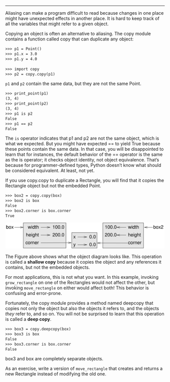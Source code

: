 -------

Aliasing can make a program difficult to read because changes in one place might have unexpected effects in another place. It is hard to keep track of all the variables that might refer to a given object.

Copying an object is often an alternative to aliasing. The <span>copy</span> module contains a function called <span>copy</span> that can duplicate any object:

    >>> p1 = Point()
    >>> p1.x = 3.0
    >>> p1.y = 4.0

    >>> import copy
    >>> p2 = copy.copy(p1)

<span>`p1`</span> and <span>`p2`</span> contain the same data, but they are not the same Point.

    >>> print_point(p1)
    (3, 4)
    >>> print_point(p2)
    (3, 4)
    >>> p1 is p2
    False
    >>> p1 == p2
    False

The <span>`is`</span> operator indicates that <span>p1</span> and <span>p2</span> are not the same object, which is what we expected. But you might have expected <span> == </span> to yield <span>True</span> because these points contain the same data. In that case, you will be disappointed to learn that for instances, the default behavior of the <span>==</span> operator is the same as the <span>is</span> operator; it checks object identity, not object equivalence. That’s because for programmer-defined types, Python doesn’t know what should be considered equivalent. At least, not yet.

If you use <span>copy.copy</span> to duplicate a Rectangle, you will find that it copies the Rectangle object but not the embedded Point.

    >>> box2 = copy.copy(box)
    >>> box2 is box
    False
    >>> box2.corner is box.corner
    True

![image](/.guides/img/rectangle2.jpg)



The Figure above shows what the object diagram looks like. This operation is called a <span>**shallow copy**</span> because it copies the object and any references it contains, but not the embedded objects.

For most applications, this is not what you want. In this example, invoking `grow_rectangle` on one of the Rectangles would not affect the other, but invoking `move_rectangle` on either would affect both! This behavior is confusing and error-prone.

Fortunately, the <span>copy</span> module provides a method named <span>deepcopy</span> that copies not only the object but also the objects it refers to, and the objects <span>*they*</span> refer to, and so on. You will not be surprised to learn that this operation is called a <span>**deep copy**</span>.

    >>> box3 = copy.deepcopy(box)
    >>> box3 is box
    False
    >>> box3.corner is box.corner
    False

<span>box3</span> and <span>box</span> are completely separate objects.

As an exercise, write a version of `move_rectangle` that creates and returns a new Rectangle instead of modifying the old one.

